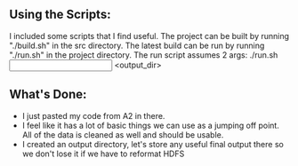 ## Using the Scripts:  
I included some scripts that I find useful. The project can be built by running "./build.sh" in the src directory. The latest build can be run by running "./run.sh" in the project directory. 
The run script assumes 2 args: ./run.sh <input> <output_dir>

## What's Done:  
* I just pasted my code from A2 in there.  
* I feel like it has a lot of basic things we can use as a jumping off point. All of the data is cleaned as well and should be usable.  
* I created an output directory, let's store any useful final output there so we don't lose it if we have to reformat HDFS
